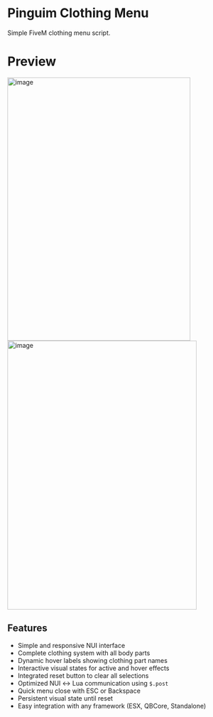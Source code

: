 # Pinguim Clothing Menu
Simple FiveM clothing menu script.


# Preview
<img width="412" height="592" alt="image" src="https://github.com/user-attachments/assets/8a51cdcd-bf45-4b73-81eb-957dd3f7930c" />
<img width="426" height="605" alt="image" src="https://github.com/user-attachments/assets/911a7acf-185a-4b58-ae4b-ea27affce7f6" />


## Features

* Simple and responsive NUI interface
* Complete clothing system with all body parts
* Dynamic hover labels showing clothing part names
* Interactive visual states for active and hover effects
* Integrated reset button to clear all selections
* Optimized NUI ↔ Lua communication using `$.post`
* Quick menu close with ESC or Backspace
* Persistent visual state until reset
* Easy integration with any framework (ESX, QBCore, Standalone)


